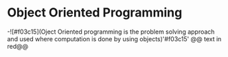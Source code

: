 # Object Oriented Programming
-![#f03c15](Oject Oriented programming is the problem solving approach and used where computation is done by using objects)'#f03c15'
@@ text in red@@
